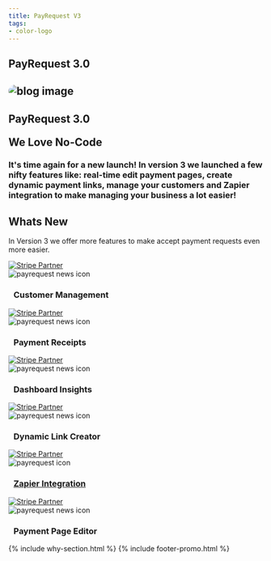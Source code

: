 ```yaml
---
title: PayRequest V3
tags:
- color-logo
---
```


<section class="breadcrumb-area">
         <div class="breadcrumb-shape"></div>
         <div class="container">
            <div class="row">
               <div class="col-lg-12">
                  <div class="breadcrumb-inn">
                     <div class="section-title wow fadeInUp" data-wow-duration="1s" data-wow-delay="0.3s" style="visibility: visible; animation-duration: 1s; animation-delay: 0.3s; animation-name: fadeInUp;">
                       <h2>PayRequest 
<span>3.0
</span></h2>
                     </div>
                  </div>
               </div>
            </div>
         </div>
</section>

<section class="about-page-section section_100">
         <div class="container">
            <div class="row">
               <div class="col-lg-12">

</div>
            </div>
            <div class="row align-items-center">
               <div class="col-lg-5 lg-1">
                  <div class="about-page-left wow fadeInLeft" data-wow-duration="1s" data-wow-delay="0.5s" style="visibility: visible; animation-duration: 1s; animation-delay: 0.5s; animation-name: fadeInLeft;">
                     <h2 class="mr-5"><div class="">
 <img src="https://ph-files.imgix.net/5d4ed21f-e697-448f-b8b2-1b99a2f502f3.png" alt="blog image" style="
    border-radius: 20px;
">
                     </div></h2>
                  </div>
               </div>
               <div class="col-lg-6">
                  <div class="about-page-text wow fadeInRight" data-wow-duration="1s" data-wow-delay="0.6s" style="visibility: visible; animation-duration: 1s; animation-delay: 0.6s; animation-name: fadeInRight;">
                     <div class="section-title wow fadeInUp" data-wow-duration="1s" data-wow-delay="0.3s" style="visibility: visible; animation-duration: 1s; animation-delay: 0.3s; animation-name: fadeInUp;">
                     <h2>PayRequest 3.0

<span>We Love No-Code
</span>

</h2>
                  </div>

<h3>
It's time again for a new launch! In version 3 we launched a few nifty features like: real-time edit payment pages, create dynamic payment links, manage your customers and Zapier integration to make managing your business a lot easier!
</h3>
</div>
</div>
</div>
</div>
</section>


<section class="blog-section section_100">
         <div class="container">
            <div class="row align-items-center">
               <div class="col-lg-5 col-md-12">
                  <div class="section-title wow fadeInLeft" data-wow-duration="1s" data-wow-delay="0.3s" style="visibility: visible; animation-duration: 1s; animation-delay: 0.3s; animation-name: fadeInLeft;">
                     <h2>Whats
<span>New</span></h2>
                  </div>
               </div>
               <div class="col-lg-7 col-md-12">
                  <div class="section-para wow fadeInRight" data-wow-duration="1s" data-wow-delay="0.4s" style="visibility: visible; animation-duration: 1s; animation-delay: 0.4s; animation-name: fadeInRight;">
                     <p>In Version 3 we offer more features to make accept payment requests even more easier.</p>
                  </div>
               </div>
            </div>
            <div class="row">
               <div class="col-lg-4 col-md-6">
                  <div class="blog-item wow fadeInLeft" data-wow-duration="1s" data-wow-delay="0.3s" style="visibility: visible; animation-duration: 1s; animation-delay: 0.3s; animation-name: fadeInLeft;">
                     <div class="blog-image">
                        <a href="#">
                        <img src="https://ph-files.imgix.net/9fa155be-92e9-4d23-9c05-bc53f9e02304.png" alt="Stripe Partner">
                        </a>
                     </div>
                     <div class="blog-desc">
                        <div class="meta-image">
                           <div class="author-round">
<img src="https://media.payrequest.nl/images/payrequest-news-icon.webp" alt="payrequest news icon">
                           </div>


<div class="blog-text" style="
    margin-left: 10px;
">
<a>
<h3>   Customer Management</h3> </a>
                        </div></div>


 </div>
 </div>
 </div>
  <div class="col-lg-4 col-md-6">
 <div class="blog-item wow fadeInLeft" data-wow-duration="1s" data-wow-delay="0.3s" style="visibility: visible; animation-duration: 1s; animation-delay: 0.3s; animation-name: fadeInLeft;">
 <div class="blog-image">
  <a href="#">
 <img src="http://ph-files.imgix.net/acc43dea-7f20-4a4c-a0e2-d8739fd75770.png" alt="Stripe Partner">
  </a>
  </div>
  <div class="blog-desc">
  <div class="meta-image">
 <div class="author-round">
<img src="https://media.payrequest.nl/images/payrequest-news-icon.webp" alt="payrequest news icon">
                           </div>


<div class="blog-text" style="
    margin-left: 10px;
">
<a>
<h3> Payment Receipts  </h3> </a>
                        </div></div>


  </div>
 </div>
 </div>

<div class="col-lg-4 col-md-6">
                  <div class="blog-item wow fadeInLeft" data-wow-duration="1s" data-wow-delay="0.3s" style="visibility: visible; animation-duration: 1s; animation-delay: 0.3s; animation-name: fadeInLeft;">
                     <div class="blog-image">
                        <a href="#">
                        <img src="https://ph-files.imgix.net/0147f2f3-8593-40c6-80ad-e8dfce6678ba.png" alt="Stripe Partner">
                        </a>
                     </div>
                     <div class="blog-desc">
                        <div class="meta-image">
                           <div class="author-round">
<img src="https://media.payrequest.nl/images/payrequest-news-icon.webp" alt="payrequest news icon">
                           </div>


<div class="blog-text" style="
    margin-left: 10px;
">
<a>
<h3> Dashboard Insights</h3> </a>
                        </div></div>


  </div>
 </div>
 </div>

<div class="col-lg-4 col-md-6">
                  <div class="blog-item wow fadeInLeft" data-wow-duration="1s" data-wow-delay="0.3s" style="visibility: visible; animation-duration: 1s; animation-delay: 0.3s; animation-name: fadeInLeft;">
                     <div class="blog-image">
                        <a href="#">
                        <img src="https://ph-files.imgix.net/c4d7e632-e55f-4e91-b643-523254876dd0.png" alt="Stripe Partner">
                        </a>
                     </div>
                     <div class="blog-desc">
                        <div class="meta-image">
                           <div class="author-round">
<img src="https://media.payrequest.nl/images/payrequest-news-icon.webp" alt="payrequest news icon">
                           </div>


<div class="blog-text" style="
    margin-left: 10px;
">
<a>
<h3> Dynamic Link Creator</h3> </a>
                        </div></div>


 </div>
</div>
  </div>

<div class="col-lg-4 col-md-6">
                  <div class="blog-item wow fadeInLeft" data-wow-duration="1s" data-wow-delay="0.3s" style="visibility: visible; animation-duration: 1s; animation-delay: 0.3s; animation-name: fadeInLeft;">
                     <div class="blog-image">
                        <a href="#">
                        <img src="https://ph-files.imgix.net/80827f68-62a1-4098-8090-1172d04c4ec7.png" alt="Stripe Partner">
                        </a>
                     </div>
                     <div class="blog-desc">
                        <div class="meta-image">
                           <div class="author-round">
<img src="https://media.payrequest.nl/images/payrequest-news-icon.webp" alt="payrequest icon">
                           </div>


<div class="blog-text" style="
    margin-left: 10px;
">
<a href="https://payrequest.io/zapier">
<h3> Zapier Integration</h3> </a>
                        </div></div>


</div>
</div>
 </div>

<div class="col-lg-4 col-md-6">
                  <div class="blog-item wow fadeInLeft" data-wow-duration="1s" data-wow-delay="0.3s" style="visibility: visible; animation-duration: 1s; animation-delay: 0.3s; animation-name: fadeInLeft;">
                     <div class="blog-image">
                        <a href="#">
                        <img src="https://ph-files.imgix.net/ff384864-da80-48fb-9561-7bcd7fe9826b.png" alt="Stripe Partner">
                        </a>
                     </div>
                     <div class="blog-desc">
                        <div class="meta-image">
                           <div class="author-round">
<img src="https://media.payrequest.nl/images/payrequest-news-icon.webp" alt="payrequest news icon">
                           </div>


<div class="blog-text" style="
    margin-left: 10px;
">
<a>
<h3>  Payment Page Editor</h3> </a>
                        </div></div>


 </div>
 </div>
 </div>

 </div>
</div>
</section>

{% include why-section.html %}
{% include footer-promo.html %}